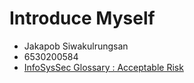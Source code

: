 # Introduce Myself
- Jakapob Siwakulrungsan
- 6530200584
- [InfoSysSec Glossary : Acceptable Risk](acceptable-risk)
